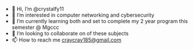 - 👋 Hi, I’m @crystalfy11
- 👀 I’m interested in computer networking and cybersecurity
- 🌱 I’m currently learning both and set to complete my 2 year program this semester @ Mgccc
- 💞️ I’m looking to collaborate on of these subjects
- 📫 How to reach me craycray185@gmail.com


<!---
crystalfy11/crystalfy11 is a ✨ special ✨ repository because its `README.md` (this file) appears on your GitHub profile.
You can click the Preview link to take a look at your changes.
--->

